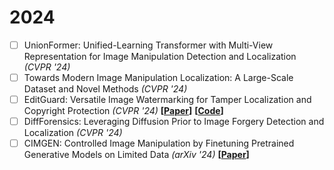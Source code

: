 # 2024

- [ ] UnionFormer: Unified-Learning Transformer with Multi-View Representation for Image Manipulation Detection and Localization _(CVPR '24)_ 
- [ ] Towards Modern Image Manipulation Localization: A Large-Scale Dataset and Novel Methods _(CVPR '24)_ 
- [ ] EditGuard: Versatile Image Watermarking for Tamper Localization and Copyright Protection _(CVPR '24)_ **[[Paper](https://arxiv.org/abs/2312.08883)]** **[[Code](https://github.com/xuanyuzhang21/EditGuard)]**
- [ ] DiffForensics: Leveraging Diffusion Prior to Image Forgery Detection and Localization _(CVPR '24)_
- [ ] CIMGEN: Controlled Image Manipulation by Finetuning Pretrained Generative Models on Limited Data _(arXiv '24)_ **[[Paper](https://arxiv.org/abs/2401.13006)]**